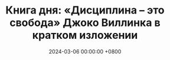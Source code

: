 ---
title: "Книга дня: «Дисциплина – это свобода» Джоко Виллинка в кратком изложении"
description: >-
  Станьте лучше с дисциплиной! Обзор книги Виллинка: техники самодисциплины для успеха, мотивации и свободы.
date: 2024-03-06 00:00:00 +0800
categories: [Мышление, Конспекты-книг]
tags:
  [
    дисциплина-равно-свобода,
    джоко-виллинк,
    самодисциплина,
    саморазвитие,
    мотивация,
    успех,
    лидерство,
    стойкость,
    управление-временем,
    постановка-целей,
    продуктивность,
    ментальная-сила,
    привычки,
    личностный-рост
  ]
image:
alt: Обложка книги Дисциплина – это свобода Джоко Виллинка
fallback:
  -
  -
---